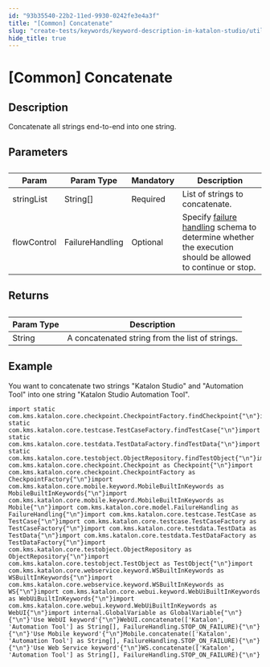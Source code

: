 ```yaml
---
id: "93b35540-22b2-11ed-9930-0242fe3e4a3f"
title: "[Common] Concatenate"
slug: "create-tests/keywords/keyword-description-in-katalon-studio/utilities-keywords/common-concatenate"
hide_title: true
---
```


# <a id="id_0" class="anchor_top_offset"/><a id="ariaid-title1" class="anchor_top_offset"/>[Common] Concatenate


## <a id="id_0__id_1" class="anchor_top_offset"/>Description  

              
<p xmlns="http://www.w3.org/1999/xhtml" className="p">Concatenate all strings end-to-end into one string.</p> 
      

## <a id="id_0__id_2" class="anchor_top_offset"/>Parameters  

              
<table xmlns="http://www.w3.org/1999/xhtml" className="table anchor_top_offset" id="id_0__48a7c4da-bbf4-42fb-9890-a059c0c1e6b3"><caption /><thead className="thead"><tr className><th className="entry anchor_top_offset" id="id_0__48a7c4da-bbf4-42fb-9890-a059c0c1e6b3__entry__1">Param</th><th className="entry anchor_top_offset" id="id_0__48a7c4da-bbf4-42fb-9890-a059c0c1e6b3__entry__2">Param Type</th><th className="entry anchor_top_offset" id="id_0__48a7c4da-bbf4-42fb-9890-a059c0c1e6b3__entry__3">Mandatory</th><th className="entry anchor_top_offset" id="id_0__48a7c4da-bbf4-42fb-9890-a059c0c1e6b3__entry__4">Description</th></tr></thead><tbody className="tbody"><tr className><td className="entry" headers="id_0__48a7c4da-bbf4-42fb-9890-a059c0c1e6b3__entry__1 id_0__48a7c4da-bbf4-42fb-9890-a059c0c1e6b3__entry__2 id_0__48a7c4da-bbf4-42fb-9890-a059c0c1e6b3__entry__3 id_0__48a7c4da-bbf4-42fb-9890-a059c0c1e6b3__entry__4 ">stringList</td><td className="entry" headers="id_0__48a7c4da-bbf4-42fb-9890-a059c0c1e6b3__entry__1 id_0__48a7c4da-bbf4-42fb-9890-a059c0c1e6b3__entry__2 id_0__48a7c4da-bbf4-42fb-9890-a059c0c1e6b3__entry__3 id_0__48a7c4da-bbf4-42fb-9890-a059c0c1e6b3__entry__4 ">String[]</td><td className="entry" headers="id_0__48a7c4da-bbf4-42fb-9890-a059c0c1e6b3__entry__1 id_0__48a7c4da-bbf4-42fb-9890-a059c0c1e6b3__entry__2 id_0__48a7c4da-bbf4-42fb-9890-a059c0c1e6b3__entry__3 id_0__48a7c4da-bbf4-42fb-9890-a059c0c1e6b3__entry__4 ">Required</td><td className="entry" headers="id_0__48a7c4da-bbf4-42fb-9890-a059c0c1e6b3__entry__1 id_0__48a7c4da-bbf4-42fb-9890-a059c0c1e6b3__entry__2 id_0__48a7c4da-bbf4-42fb-9890-a059c0c1e6b3__entry__3 id_0__48a7c4da-bbf4-42fb-9890-a059c0c1e6b3__entry__4 ">List of strings to concatenate.</td></tr><tr className><td className="entry" headers="id_0__48a7c4da-bbf4-42fb-9890-a059c0c1e6b3__entry__1 id_0__48a7c4da-bbf4-42fb-9890-a059c0c1e6b3__entry__2 id_0__48a7c4da-bbf4-42fb-9890-a059c0c1e6b3__entry__3 id_0__48a7c4da-bbf4-42fb-9890-a059c0c1e6b3__entry__4 ">flowControl</td><td className="entry" headers="id_0__48a7c4da-bbf4-42fb-9890-a059c0c1e6b3__entry__1 id_0__48a7c4da-bbf4-42fb-9890-a059c0c1e6b3__entry__2 id_0__48a7c4da-bbf4-42fb-9890-a059c0c1e6b3__entry__3 id_0__48a7c4da-bbf4-42fb-9890-a059c0c1e6b3__entry__4 ">FailureHandling</td><td className="entry" headers="id_0__48a7c4da-bbf4-42fb-9890-a059c0c1e6b3__entry__1 id_0__48a7c4da-bbf4-42fb-9890-a059c0c1e6b3__entry__2 id_0__48a7c4da-bbf4-42fb-9890-a059c0c1e6b3__entry__3 id_0__48a7c4da-bbf4-42fb-9890-a059c0c1e6b3__entry__4 ">Optional</td><td className="entry" headers="id_0__48a7c4da-bbf4-42fb-9890-a059c0c1e6b3__entry__1 id_0__48a7c4da-bbf4-42fb-9890-a059c0c1e6b3__entry__2 id_0__48a7c4da-bbf4-42fb-9890-a059c0c1e6b3__entry__3 id_0__48a7c4da-bbf4-42fb-9890-a059c0c1e6b3__entry__4 ">Specify <a className="xref" href="/docs/maintain/configure-failure-handling-settings-in-katalon-studio">failure handling</a> schema to         determine whether the execution should be allowed to continue or         stop.</td></tr></tbody></table> 
      

## <a id="id_0__id_3" class="anchor_top_offset"/>Returns  

              
<table xmlns="http://www.w3.org/1999/xhtml" className="table anchor_top_offset" id="id_0__37d01a27-60ed-4960-93b0-fc9fa8400cfa"><caption /><thead className="thead"><tr className><th className="entry anchor_top_offset" id="id_0__37d01a27-60ed-4960-93b0-fc9fa8400cfa__entry__1">Param Type</th><th className="entry anchor_top_offset" id="id_0__37d01a27-60ed-4960-93b0-fc9fa8400cfa__entry__2">Description</th></tr></thead><tbody className="tbody"><tr className><td className="entry" headers="id_0__37d01a27-60ed-4960-93b0-fc9fa8400cfa__entry__1 id_0__37d01a27-60ed-4960-93b0-fc9fa8400cfa__entry__2 ">String</td><td className="entry" headers="id_0__37d01a27-60ed-4960-93b0-fc9fa8400cfa__entry__1 id_0__37d01a27-60ed-4960-93b0-fc9fa8400cfa__entry__2 ">A concatenated string from the list of strings.</td></tr></tbody></table> 
      

## <a id="id_0__id_4" class="anchor_top_offset"/>Example  

              
<p xmlns="http://www.w3.org/1999/xhtml" className="p">You want to concatenate two strings "Katalon Studio" and   "Automation Tool" into one string "Katalon Studio Automation   Tool".</p> 
              
<pre xmlns="http://www.w3.org/1999/xhtml" className="pre codeblock"><code>import static com.kms.katalon.core.checkpoint.CheckpointFactory.findCheckpoint{"\n"}import static com.kms.katalon.core.testcase.TestCaseFactory.findTestCase{"\n"}import static com.kms.katalon.core.testdata.TestDataFactory.findTestData{"\n"}import static com.kms.katalon.core.testobject.ObjectRepository.findTestObject{"\n"}import com.kms.katalon.core.checkpoint.Checkpoint as Checkpoint{"\n"}import com.kms.katalon.core.checkpoint.CheckpointFactory as CheckpointFactory{"\n"}import com.kms.katalon.core.mobile.keyword.MobileBuiltInKeywords as MobileBuiltInKeywords{"\n"}import com.kms.katalon.core.mobile.keyword.MobileBuiltInKeywords as Mobile{"\n"}import com.kms.katalon.core.model.FailureHandling as FailureHandling{"\n"}import com.kms.katalon.core.testcase.TestCase as TestCase{"\n"}import com.kms.katalon.core.testcase.TestCaseFactory as TestCaseFactory{"\n"}import com.kms.katalon.core.testdata.TestData as TestData{"\n"}import com.kms.katalon.core.testdata.TestDataFactory as TestDataFactory{"\n"}import com.kms.katalon.core.testobject.ObjectRepository as ObjectRepository{"\n"}import com.kms.katalon.core.testobject.TestObject as TestObject{"\n"}import com.kms.katalon.core.webservice.keyword.WSBuiltInKeywords as WSBuiltInKeywords{"\n"}import com.kms.katalon.core.webservice.keyword.WSBuiltInKeywords as WS{"\n"}import com.kms.katalon.core.webui.keyword.WebUiBuiltInKeywords as WebUiBuiltInKeywords{"\n"}import com.kms.katalon.core.webui.keyword.WebUiBuiltInKeywords as WebUI{"\n"}import internal.GlobalVariable as GlobalVariable{"\n"}{"\n"}'Use WebUI keyword'{"\n"}WebUI.concatenate(['Katalon', 'Automation Tool'] as String[], FailureHandling.STOP_ON_FAILURE){"\n"}{"\n"}'Use Mobile keyword'{"\n"}Mobile.concatenate(['Katalon', 'Automation Tool'] as String[], FailureHandling.STOP_ON_FAILURE){"\n"}{"\n"}'Use Web Service keyword'{"\n"}WS.concatenate(['Katalon', 'Automation Tool'] as String[], FailureHandling.STOP_ON_FAILURE){"\n"}</code></pre> 
            
